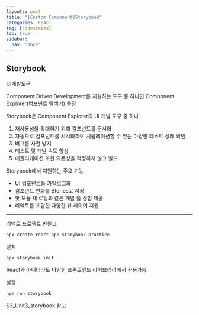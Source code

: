 ```yaml
---
layouts: post
title: "[Custom Component]Storybook"
categories: REACT
tag: [codestates]
toc: true
sidebar:
  nav: "docs"
---
```


## Storybook

UI개발도구

Component Driven Development를 지원하는 도구 중 하나인 Component Explorer(컴포넌트 탐색기) 등장

Storybook은 Component Explorer의 UI 개발 도구 중 하나

1. 재사용성을 확대하기 위해 컴포넌트를 문서화
2. 자동으로 컴포넌트를 시각화하여 시뮬레이션할 수 있는 다양한 테스트 상태 확인
3. 버그를 사전 방지
4. 테스트 및 개발 속도 향상
5. 애플리케이션 또한 의존성을 걱정하지 않고 빌드

Storybook에서 지원하는 주요 기능

- UI 컴포넌트들 카탈로그화
- 컴포넌트 변화를 Stories로 저장
- 핫 모듈 재 로딩과 같은 개발 툴 경험 제공
- 리액트를 포함한 다양한 뷰 레이어 지원

---

리액트 프로젝트 만들고

```js
npx create-react-app storybook-practice
```

설치

```js
npx storybook init
```

React가 아니더라도 다양한 프론트엔드 라이브러리에서 사용가능

실행

```js
npm run storybook
```

S3_Unit3_storybook 참고
